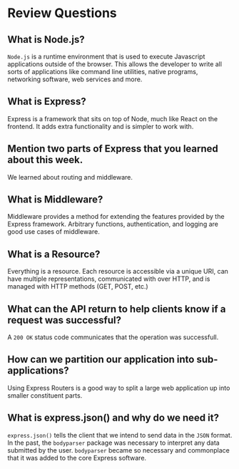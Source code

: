 # Review Questions

## What is Node.js?

`Node.js` is a runtime environment that is used to execute Javascript applications outside of the browser. This allows the developer to write all sorts of applications like command line utilities, native programs, networking software, web services and more.

## What is Express?

Express is a framework that sits on top of Node, much like React on the frontend. It adds extra functionality and is simpler to work with.

## Mention two parts of Express that you learned about this week.

We learned about routing and middleware.

## What is Middleware?

Middleware provides a method for extending the features provided by the Express framework. Arbitrary functions, authentication, and logging are good use cases of middleware.

## What is a Resource?

Everything is a resource. Each resource is accessible via a unique URI, can have multiple representations, communicated with over HTTP, and is managed with HTTP methods (GET, POST, etc.)

## What can the API return to help clients know if a request was successful?

A `200 OK` status code communicates that the operation was successfull.

## How can we partition our application into sub-applications?

Using Express Routers is a good way to split a large web application up into smaller constituent parts.

## What is express.json() and why do we need it?

`express.json()` tells the client that we intend to send data in the `JSON` format. In the past, the `bodyparser` package was necessary to interpret any data submitted by the user. `bodyparser` became so necessary and commonplace that it was added to the core Express software.
